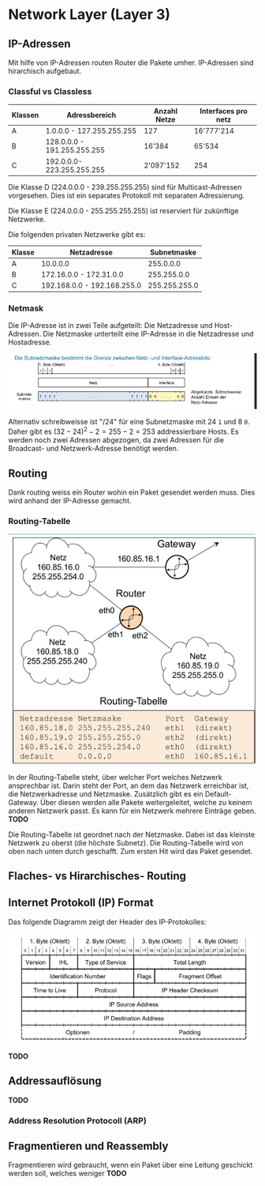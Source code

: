 # Network Layer (Layer 3)

## IP-Adressen

Mit hilfe von IP-Adressen routen Router die Pakete umher. IP-Adressen sind hirarchisch aufgebaut.

### Classful vs Classless

| Klassen | Adressbereich               | Anzahl Netze | Interfaces pro netz |
| ------- | --------------------------- | ------------ | ------------------- |
| A       | 1.0.0.0 - 127.255.255.255   | 127          | 16'777'214          |
| B       | 128.0.0.0 - 191.255.255.255 | 16'384       | 65'534              |
| C       | 192.0.0.0-223.255.255.255   | 2'097'152    | 254                 |

Die Klasse D (224.0.0.0 - 239.255.255.255) sind für Multicast-Adressen vorgesehen. Dies ist ein separates Protokoll mit separaten Adressierung.

Die Klasse E (224.0.0.0 - 255.255.255.255) ist reserviert für zukünftige Netzwerke.

Die folgenden privaten Netzwerke gibt es:

| Klasse | Netzadresse                 | Subnetmaske   |
| ------ | --------------------------- | ------------- |
| A      | 10.0.0.0                    | 255.0.0.0     |
| B      | 172.16.0.0 - 172.31.0.0     | 255.255.0.0   |
| C      | 192.168.0.0 - 192.168.255.0 | 255.255.255.0 |

### Netmask

Die IP-Adresse ist in zwei Teile aufgeteilt: Die Netzadresse und Host-Adressen. Die Netzmaske unterteilt eine IP-Adresse in die Netzadresse und Hostadresse.

![image-20220404142700439](res/image-20220404142700439.png)

Alternativ schreibweisse ist "/24" für eine Subnetzmaske mit 24 `1` und 8 `0`. Daher gibt es $(32-24)^2-2=255-2=253$ addressierbare Hosts. Es werden noch zwei Adressen abgezogen, da zwei Adressen für die Broadcast- und Netzwerk-Adresse benötigt werden.

## Routing

Dank routing weiss ein Router wohin ein Paket gesendet werden muss. Dies wird anhand der IP-Adresse gemacht.

### Routing-Tabelle

![image-20220404144551122](res/image-20220404144551122.png)

In der Routing-Tabelle steht, über welcher Port welches Netzwerk ansprechbar ist. Darin steht der Port, an dem das Netzwerk erreichbar ist, die Netzwerkadresse und Netzmaske. Zusätzlich gibt es ein Default-Gateway. Über diesen werden alle Pakete weitergeleitet, welche zu keinem anderen Netzwerk passt. Es kann für ein Netzwerk mehrere Einträge geben. **TODO**

Die Routing-Tabelle ist geordnet nach der Netzmaske. Dabei ist das kleinste Netzwerk zu oberst (die höchste Subnetz). Die Routing-Tabelle wird von oben nach unten durch geschafft. Zum ersten Hit wird das Paket gesendet.

## Flaches- vs Hirarchisches- Routing

## Internet Protokoll (IP) Format

Das folgende Diagramm zeigt der Header des IP-Protokolles:

![image-20220404150046740](res/image-20220404150046740.png)

**TODO**

## Addressauflösung

**TODO**

### Address Resolution Protocoll (ARP)

## Fragmentieren und Reassembly

Fragmentieren wird gebraucht, wenn ein Paket über eine Leitung geschickt werden soll, welches weniger **TODO**
